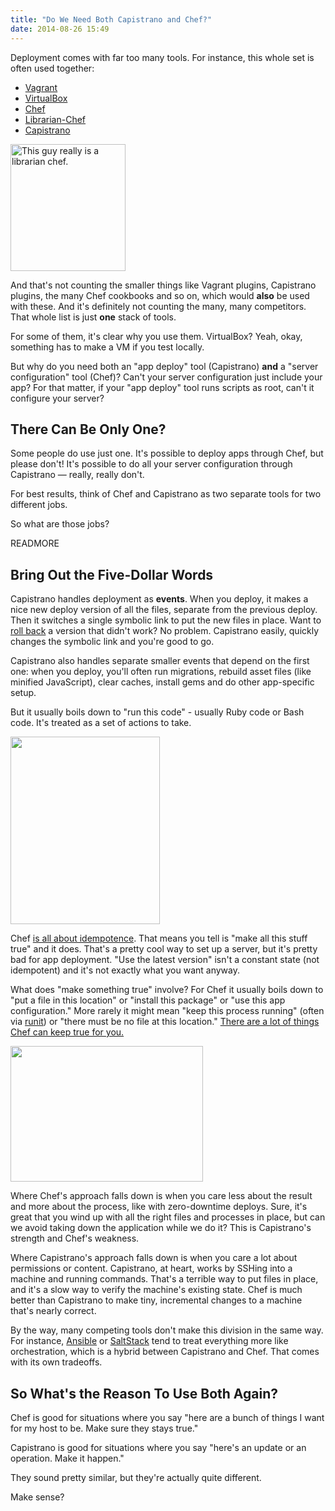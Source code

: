 ```yaml
---
title: "Do We Need Both Capistrano and Chef?"
date: 2014-08-26 15:49
---
```

Deployment comes with far too many tools. For instance,
this whole set is often used together:

* <a href="http://vagrantup.com">Vagrant</a>
* <a href="http://www.virtualbox.org">VirtualBox</a>
* <a href="http://getchef.com">Chef</a>
* <a href="https://github.com/applicationsonline/librarian-chef">Librarian-Chef</a>
* <a href="http://capistranorb.com">Capistrano</a>

<img src="/images/cap_and_chef/librarian-chef.png#right" width="184" height="203" title="This guy really is a librarian chef."></img>

And that's not counting the smaller things like Vagrant plugins, Capistrano plugins, the many Chef cookbooks and so on, which would <b>also</b> be used with these. And it's
definitely not counting the many, many competitors. That whole list is just <b>one</b> stack of tools.

For some of them, it's clear why you use them. VirtualBox? Yeah, okay, something has to make a VM if you test locally.

But why do you need both an "app deploy" tool (Capistrano) <b>and</b> a "server configuration" tool (Chef)? Can't your server configuration just include your app? For that matter, if your "app deploy" tool runs scripts as root, can't it configure your server?

## There Can Be Only One?

Some people do use just one. It's possible to deploy apps through Chef,
but please don't! It's possible to do all your server configuration through
Capistrano &mdash; really, really don't.

For best results, think of Chef and Capistrano as two separate tools for two different jobs.

So what are those jobs?

READMORE

## Bring Out the Five-Dollar Words

Capistrano handles deployment as <b>events</b>. When you deploy, it makes a nice new deploy version of all the files, separate from the previous deploy. Then it switches a single symbolic link to put the new files in place. Want to <a href="http://stackoverflow.com/questions/496998/how-do-you-roll-back-to-the-previously-deployed-version-with-capistrano">roll back</a> a version that didn't work? No problem. Capistrano easily, quickly changes the symbolic link and you're good to go.

Capistrano also handles separate smaller events that depend on the first one: when you deploy, you'll often run migrations, rebuild asset files (like minified JavaScript), clear caches, install gems and do other app-specific setup.

But it usually boils down to "run this code" - usually Ruby code or Bash code. It's treated as a set of actions to take.

<img src="/images/cap_and_chef/dont-always-write-tests-239x300.jpg#right" width="239" height="300" />

Chef <a href="https://www.chef.io/why-chef/">is all about idempotence</a>. That means you tell is "make all this stuff true" and it does. That's a pretty cool way to set up a server, but it's pretty bad for app deployment. "Use the latest version" isn't a constant state (not idempotent) and it's not exactly what you want anyway.

What does "make something true" involve? For Chef it usually boils down to "put a file in this location" or "install this package" or "use this app configuration." More rarely it might mean "keep this process running" (often via <a href="http://smarden.org/runit/">runit</a>) or "there must be no file at this location." <a href="http://docs.getchef.com/chef/resources.html">There are a lot of things Chef can keep true for you.</a>

<img src="/images/cap_and_chef/make-it-so-captain.jpg#left" width="308" height="217" />

Where Chef's approach falls down is when you care less about the result and more about the process, like with zero-downtime deploys. Sure, it's great that you wind up with all the right files and processes in place, but can we avoid taking down the application while we do it? This is Capistrano's strength and Chef's weakness.

Where Capistrano's approach falls down is when you care a lot about permissions or content. Capistrano, at heart, works by SSHing into a machine and running commands. That's a terrible way to put files in place, and it's a slow way to verify the machine's existing state. Chef is much better than Capistrano to make tiny, incremental changes to a machine that's nearly correct.

By the way, many competing tools don't make this division in the same way. For instance, <a href="http://www.ansible.com">Ansible</a> or <a href="http://www.saltstack.com">SaltStack</a> tend to treat everything more like orchestration, which is a hybrid between Capistrano and Chef. That comes with its own tradeoffs.

## So What's the Reason To Use Both Again?

Chef is good for situations where you say "here are a bunch of things I want for my host to be. Make sure they stays true."

Capistrano is good for situations where you say "here's an update or an operation. Make it happen."

They sound pretty similar, but they're actually quite different.

Make sense?
